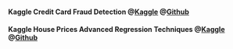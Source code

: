 #### Kaggle Credit Card Fraud Detection @[Kaggle](https://www.kaggle.com/jiegzhan/fraud-detection-roc-auc-score-0-857) @[Github](https://github.com/jiegzhan/kaggle/tree/master/Credit%20Card%20Fraud%20Detection)

#### Kaggle House Prices Advanced Regression Techniques @[Kaggle](https://www.kaggle.com/jiegzhan/house-price-prediction) @[Github](https://github.com/jiegzhan/kaggle/tree/master/House%20Prices%20Advanced%20Regression%20Techniques)
